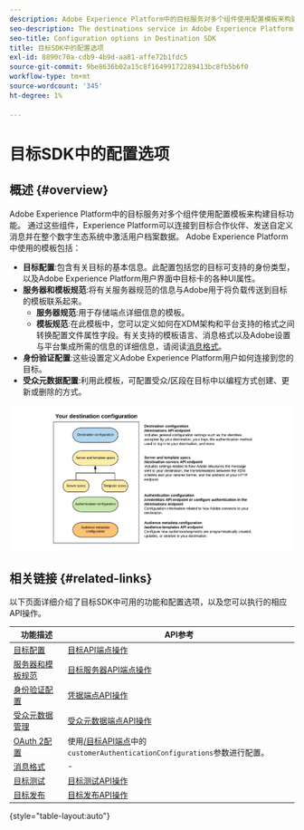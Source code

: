 ```yaml
---
description: Adobe Experience Platform中的目标服务对多个组件使用配置模板来构建目标功能。 通过这些组件，Experience Platform可以连接到目标合作伙伴、发送自定义消息并在整个数字生态系统中激活用户档案数据。
seo-description: The destinations service in Adobe Experience Platform uses configuration templates for several components that build up the destinations functionality. Combined, these components allow Experience Platform to connect to destination partners, send custom messages, and activate profile data across the digital ecosystem.
seo-title: Configuration options in Destination SDK
title: 目标SDK中的配置选项
exl-id: 8890c70a-cdb9-4b9d-aa81-affe72b1fdc5
source-git-commit: 9be8636b02a15c8f16499172289413bc8fb5b6f0
workflow-type: tm+mt
source-wordcount: '345'
ht-degree: 1%

---
```


# 目标SDK中的配置选项

## 概述 {#overview}

Adobe Experience Platform中的目标服务对多个组件使用配置模板来构建目标功能。 通过这些组件，Experience Platform可以连接到目标合作伙伴、发送自定义消息并在整个数字生态系统中激活用户档案数据。 Adobe Experience Platform中使用的模板包括：

* **目标配置**:包含有关目标的基本信息。此配置包括您的目标可支持的身份类型，以及Adobe Experience Platform用户界面中目标卡的各种UI属性。
* **服务器和模板规范**:将有关服务器规范的信息与Adobe用于将负载传送到目标的模板联系起来。
   * **服务器规范**:用于存储端点详细信息的模板。
   * **模板规范**:在此模板中，您可以定义如何在XDM架构和平台支持的格式之间转换配置文件属性字段。有关支持的模板语言、消息格式以及Adobe设置与平台集成所需的信息的详细信息，请阅读[消息格式](./message-format.md)。
* **身份验证配置**:这些设置定义Adobe Experience Platform用户如何连接到您的目标。
* **受众元数据配置**:利用此模板，可配置受众/区段在目标中以编程方式创建、更新或删除的方式。

![目标SDK模板和配置](./assets/self-service-configuration.png)

## 相关链接 {#related-links}

以下页面详细介绍了目标SDK中可用的功能和配置选项，以及您可以执行的相应API操作。

| 功能描述 | API参考 |
|--- |--- |
| [目标配置](./destination-configuration.md) | [目标API端点操作](./destination-configuration-api.md) |
| [服务器和模板规范](./server-and-template-configuration.md) | [目标服务器API端点操作](./destination-server-api.md) |
| [身份验证配置](./credentials-configuration.md) | [凭据端点API操作](./credentials-configuration-api.md) |
| [受众元数据管理](./audience-metadata-management.md) | [受众元数据端点API操作](./audience-metadata-api.md) |
| [OAuth 2配置](./oauth2-authentication.md) | 使用[/目标API端点](./destination-configuration-api.md)中的`customerAuthenticationConfigurations`参数进行配置。 |
| [消息格式](./message-format.md) | - |
| [目标测试](./test-destination.md) | [目标测试API操作](./destination-testing-api.md) |
| [目标发布](./configure-destination-instructions.md#publish-destination) | [目标发布API操作](./destination-publish-api.md) |

{style=&quot;table-layout:auto&quot;}
